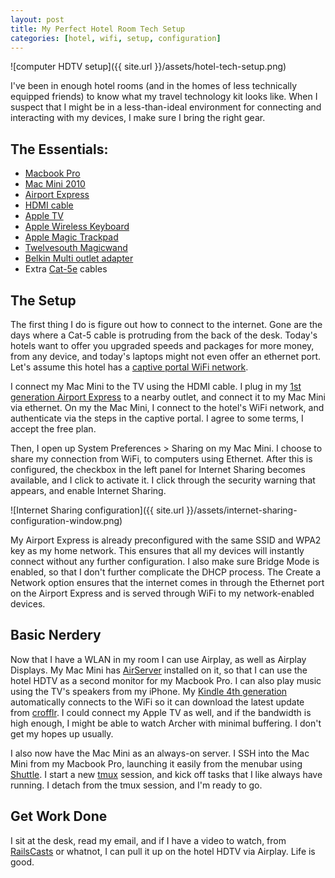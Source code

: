 ```yaml
---
layout: post
title: My Perfect Hotel Room Tech Setup
categories: [hotel, wifi, setup, configuration]
---
```


![computer HDTV setup]({{ site.url }}/assets/hotel-tech-setup.png)

I've been in enough hotel rooms (and in the homes of less technically equipped friends) to know what my travel technology kit looks like. When I suspect that I might be in a less-than-ideal environment for connecting and interacting with my devices, I make sure I bring the right gear.

## The Essentials:

+ [Macbook Pro](http://www.amazon.com/gp/product/B0074703CM/ref=as_li_ss_tl?ie=UTF8&camp=1789&creative=390957&creativeASIN=B0074703CM&linkCode=as2&tag=kesmonipablo-20)
+ [Mac Mini 2010](http://www.amazon.com/gp/product/B0013FK9U2/ref=as_li_ss_tl?ie=UTF8&camp=1789&creative=390957&creativeASIN=B0013FK9U2&linkCode=as2&tag=kesmonipablo-20)
+ [Airport Express](http://www.amazon.com/gp/product/B0015YJOK2/ref=as_li_ss_tl?ie=UTF8&camp=1789&creative=390957&creativeASIN=B0015YJOK2&linkCode=as2&tag=kesmonipablo-20)
+ [HDMI cable](http://www.amazon.com/HDMI-Cables-Video-Interconnects-Accessories/b?ie=UTF8&node=202505011)
+ [Apple TV](http://www.amazon.com/gp/product/B007I5JT4S/ref=as_li_ss_tl?ie=UTF8&camp=1789&creative=390957&creativeASIN=B007I5JT4S&linkCode=as2&tag=kesmonipablo-20)
+ [Apple Wireless Keyboard](http://www.amazon.com/gp/product/B002TMRZOQ/ref=as_li_ss_tl?ie=UTF8&camp=1789&creative=390957&creativeASIN=B002TMRZOQ&linkCode=as2&tag=kesmonipablo-20)
+ [Apple Magic Trackpad](http://www.amazon.com/gp/product/B003XIJ3MW/ref=as_li_ss_tl?ie=UTF8&camp=1789&creative=390957&creativeASIN=B003XIJ3MW&linkCode=as2&tag=kesmonipablo-20)
+ [Twelvesouth Magicwand](http://www.amazon.com/gp/product/B004L9M0AO/ref=as_li_ss_tl?ie=UTF8&camp=1789&creative=390957&creativeASIN=B004L9M0AO&linkCode=as2&tag=kesmonipablo-20)
+ [Belkin Multi outlet adapter](http://www.amazon.com/gp/product/B0015DYMVO/ref=as_li_ss_tl?ie=UTF8&camp=1789&creative=390957&creativeASIN=B0015DYMVO&linkCode=as2&tag=kesmonipablo-20)
+ Extra [Cat-5e](http://www.amazon.com/gp/product/B001W28L2Y/ref=as_li_ss_tl?ie=UTF8&camp=1789&creative=390957&creativeASIN=B001W28L2Y&linkCode=as2&tag=kesmonipablo-20) cables

## The Setup

The first thing I do is figure out how to connect to the internet. Gone are the days where a Cat-5 cable is protruding from the back of the desk. Today's hotels want to offer you upgraded speeds and packages for more money, from any device, and today's laptops might not even offer an ethernet port. Let's assume this hotel has a [captive portal WiFi network](http://en.wikipedia.org/wiki/Captive_portal).

I connect my Mac Mini to the TV using the HDMI cable. I plug in my [1st generation Airport Express](http://www.amazon.com/gp/product/B0015YJOK2/ref=as_li_ss_tl?ie=UTF8&camp=1789&creative=390957&creativeASIN=B0015YJOK2&linkCode=as2&tag=kesmonipablo-20) to a nearby outlet, and connect it to my Mac Mini via ethernet. On my the Mac Mini, I connect to the hotel's WiFi network, and authenticate via the steps in the captive portal. I agree to some terms, I accept the free plan.

Then, I open up System Preferences > Sharing on my Mac Mini. I choose to share my connection from WiFi, to computers using Ethernet. After this is configured, the checkbox in the left panel for Internet Sharing becomes available, and I click to activate it. I click through the security warning that appears, and enable Internet Sharing.

![Internet Sharing configuration]({{ site.url }}/assets/internet-sharing-configuration-window.png)

My Airport Express is already preconfigured with the same SSID and WPA2 key as my home network. This ensures that all my devices will instantly connect without any further configuration. I also make sure Bridge Mode is enabled, so that I don't further complicate the DHCP process. The Create a Network option ensures that the internet comes in through the Ethernet port on the Airport Express and is served through WiFi to my network-enabled devices.

## Basic Nerdery

Now that I have a WLAN in my room I can use Airplay, as well as Airplay Displays. My Mac Mini has [AirServer](http://www.airserver.com/) installed on it, so that I can use the hotel HDTV as a second monitor for my Macbook Pro. I can also play music using the TV's speakers from my iPhone. My [Kindle 4th generation](http://www.amazon.com/gp/product/B007HCCNJU/ref=as_li_ss_tl?ie=UTF8&camp=1789&creative=390957&creativeASIN=B007HCCNJU&linkCode=as2&tag=kesmonipablo-20) automatically connects to the WiFi so it can download the latest update from [crofflr](http://www.crofflr.com/). I could connect my Apple TV as well, and if the bandwidth is high enough, I might be able to watch Archer with minimal buffering. I don't get my hopes up usually.

I also now have the Mac Mini as an always-on server. I SSH into the Mac Mini from my Macbook Pro, launching it easily from the menubar using [Shuttle](https://github.com/fitztrev/shuttle). I start a new [tmux](http://tmux.sourceforge.net/) session, and kick off tasks that I like always have running. I detach from the tmux session, and I'm ready to go.

## Get Work Done

I sit at the desk, read my email, and if I have a video to watch, from [RailsCasts](http://railscasts.com/) or whatnot, I can pull it up on the hotel HDTV via Airplay. Life is good.